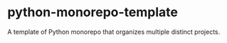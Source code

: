 # python-monorepo-template
A template of Python monorepo that organizes multiple distinct projects.
